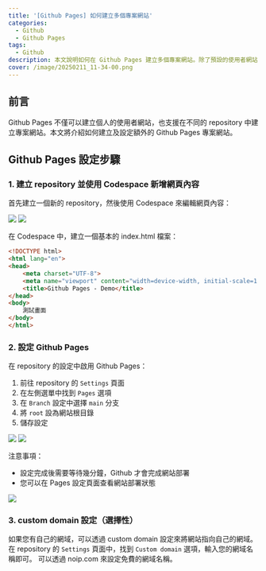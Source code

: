 ```yaml
---
title: '[Github Pages] 如何建立多個專案網站'
categories: 
  - Github
  - Github Pages
tags:
  - Github
description: 本文說明如何在 Github Pages 建立多個專案網站。除了預設的使用者網站(username.github.io)外，每個 repository 都可以設定專屬的 Github Pages，適合用來展示專案成果或建立靜態網站。
cover: /image/20250211_11-34-00.png
---
```


## 前言

Github Pages 不僅可以建立個人的使用者網站，也支援在不同的 repository 中建立專案網站。本文將介紹如何建立及設定額外的 Github Pages 專案網站。

## Github Pages 設定步驟
### 1. 建立 repository 並使用 Codespace 新增網頁內容

首先建立一個新的 repository，然後使用 Codespace 來編輯網頁內容：

![](/image/20250315_20-18-23.png)
![](/image/20250315_20-19-29.png)

在 Codespace 中，建立一個基本的 index.html 檔案：

```html
<!DOCTYPE html>
<html lang="en">
<head>
    <meta charset="UTF-8">
    <meta name="viewport" content="width=device-width, initial-scale=1.0">
    <title>Github Pages - Demo</title>
</head>
<body>
    測試畫面
</body>
</html>
```

### 2. 設定 Github Pages

在 repository 的設定中啟用 Github Pages：
1. 前往 repository 的 `Settings` 頁面
2. 在左側選單中找到 `Pages` 選項
3. 在 `Branch` 設定中選擇 `main` 分支
4. 將 `root` 設為網站根目錄
5. 儲存設定

![](/image/20250315_20-21-56.png)
![](/image/20250315_20-24-28.png)

注意事項：
- 設定完成後需要等待幾分鐘，Github 才會完成網站部署
- 您可以在 Pages 設定頁面查看網站部署狀態

![](/image/20250315_20-25-36.png)

### 3. custom domain 設定（選擇性）

如果您有自己的網域，可以透過 custom domain 設定來將網站指向自己的網域。在 repository 的 `Settings` 頁面中，找到 `Custom domain` 選項，輸入您的網域名稱即可。
可以透過 noip.com 來設定免費的網域名稱。

